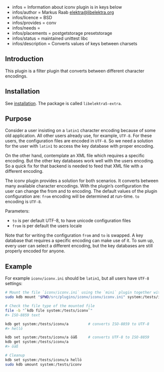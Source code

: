 - infos = Information about iconv plugin is in keys below
- infos/author = Markus Raab <elektra@libelektra.org>
- infos/licence = BSD
- infos/provides = conv
- infos/needs =
- infos/placements = postgetstorage presetstorage
- infos/status = maintained unittest libc
- infos/description = Converts values of keys between charsets

## Introduction

This plugin is a filter plugin that converts between different character encodings.

## Installation

See [installation](/doc/INSTALL.md).
The package is called `libelektra5-extra`.

## Purpose

Consider a user insisting on a `latin1` character encoding because
of some old application. All other users already use, for example,
`UTF-8`. For these users, the configuration files are encoded in
`UTF-8`. So we need a solution for the user with `latin1` to access the
key database with proper encoding.

On the other hand, contemplate an XML file which requires a specific
encoding. But the other key databases work well with the users
encoding. So a quick fix for that backend is needed to feed that XML
file with a different encoding.

The iconv plugin provides a solution for both scenarios. It converts between
many available character encodings. With the plugin’s configuration
the user can change the from and to encoding. The default values of the
plugin configuration are: `from` encoding will be determined at run-time.
`to` encoding is `UTF-8`.

Parameters:

- `to` is per default UTF-8, to have unicode configuration files
- `from` is per default the users locale

Note that for writing the configuration `from` and `to` is swapped. A
key database that requires a specific encoding can make use of it. To
sum up, every user can select a different encoding, but the key databases
are still properly encoded for anyone.

## Example

For example `iconv/iconv.ini` should be `latin1`, but all users
have `UTF-8` settings:

```sh
# Mount the file `iconv/iconv.ini` using the `mini` plugin together with `iconv`
sudo kdb mount "$PWD/src/plugins/iconv/iconv/iconv.ini" system:/tests/iconv mini iconv from=UTF-8,to=ISO-8859-1

# Check the file type of the mounted file
file -b "`kdb file system:/tests/iconv`"
#> ISO-8859 text

kdb get system:/tests/iconv/a         # converts ISO-8859 to UTF-8
#> hellö

kdb set system:/tests/iconv/a öäß     # converts UTF-8 to ISO-8859
kdb get system:/tests/iconv/a
#> öäß

# Cleanup
kdb set system:/tests/iconv/a hellö
sudo kdb umount system:/tests/iconv
```
